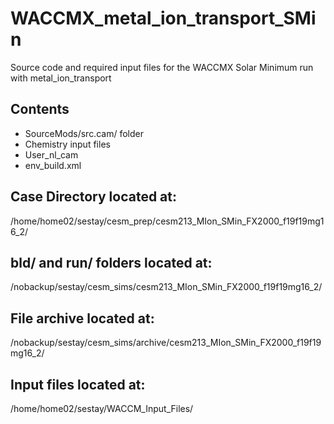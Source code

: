 # WACCMX_metal_ion_transport_SMin
Source code and required input files for the WACCMX Solar Minimum run with metal_ion_transport

## Contents
- SourceMods/src.cam/ folder
- Chemistry input files
- User_nl_cam
- env_build.xml


## Case Directory located at:
/home/home02/sestay/cesm_prep/cesm213_MIon_SMin_FX2000_f19f19mg16_2/

## bld/ and run/ folders located at:
/nobackup/sestay/cesm_sims/cesm213_MIon_SMin_FX2000_f19f19mg16_2/

## File archive located at:
/nobackup/sestay/cesm_sims/archive/cesm213_MIon_SMin_FX2000_f19f19mg16_2/

## Input files located at:
/home/home02/sestay/WACCM_Input_Files/

